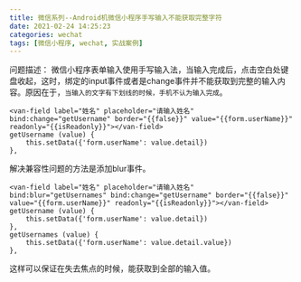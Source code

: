 ```yaml
---
title: 微信系列--Android机微信小程序手写输入不能获取完整字符
date: 2021-02-24 14:25:23
categories: wechat
tags: [微信小程序, wechat, 实战案例]
---
```

问题描述：
微信小程序表单输入使用手写输入法，当输入完成后，点击空白处键盘收起，这时，绑定的input事件或者是change事件并不能获取到完整的输入内容。原因在于，`当输入的文字有下划线的时候，手机不认为输入完成`。
```
<van-field label="姓名" placeholder="请输入姓名" bind:change="getUsername" border="{{false}}" value="{{form.userName}}" readonly="{{isReadonly}}"></van-field>
getUsername (value) {
    this.setData({'form.userName': value.detail})
},
```
解决兼容性问题的方法是添加blur事件。
```
<van-field label="姓名" placeholder="请输入姓名" bind:blur="getUsernames" bind:change="getUsername" border="{{false}}" value="{{form.userName}}" readonly="{{isReadonly}}"></van-field>
getUsername (value) {
    this.setData({'form.userName': value.detail})
},
getUsernames (value) {
    this.setData({'form.userName': value.detail.value})
},
```
这样可以保证在失去焦点的时候，能获取到全部的输入值。
